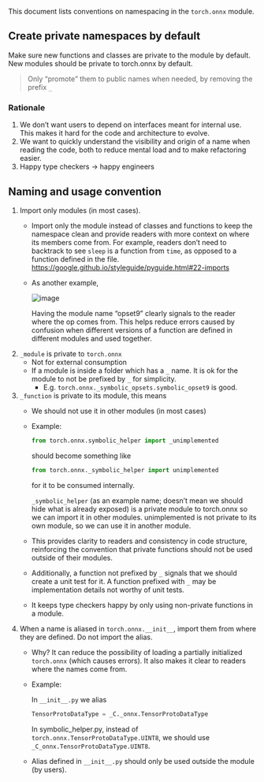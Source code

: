 This document lists conventions on namespacing in the `torch.onnx` module.

## Create private namespaces by default

Make sure new functions and classes are private to the module by default. New modules should be private to torch.onnx by default.

> Only “promote” them to public names when needed, by removing the prefix `_`

### Rationale

1. We don’t want users to depend on interfaces meant for internal use. This makes it hard for the code and architecture to evolve.
2. We want to quickly understand the visibility and origin of a name when reading the code, both to reduce mental load and to make refactoring easier.
3. Happy type checkers -> happy engineers

## Naming and usage convention

1. Import only modules (in most cases).
    - Import only the module instead of classes and functions to keep the namespace clean and provide readers with more context on where its members come from. For example, readers don’t need to backtrack to see `sleep` is a function from `time`, as opposed to a function defined in the file. https://google.github.io/styleguide/pyguide.html#22-imports
    - As another example,

        ![image](https://user-images.githubusercontent.com/11205048/169882197-f0a2ff8f-ec58-4610-a3c7-137ac68b3e53.png)

        Having the module name “opset9” clearly signals to the reader where the op comes from. This helps reduce errors caused by confusion when different versions of a function are defined in different modules and used together.
2. `_module` is private to `torch.onnx`
    - Not for external consumption
    - If a module is inside a folder which has a `_` name. It is ok for the module to not be prefixed by `_` for simplicity.
      - E.g. `torch.onnx._symbolic_opsets.symbolic_opset9` is good.
3. `_function` is private to its module, this means
    - We should not use it in other modules (in most cases)
    - Example:

        ```python
        from torch.onnx.symbolic_helper import _unimplemented
        ```

        should become something like

        ```python
        from torch.onnx._symbolic_helper import unimplemented
        ```

        for it to be consumed internally.

        `_symbolic_helper` (as an example name; doesn’t mean we should hide what is already exposed) is a private module to torch.onnx so we can import it in other modules. unimplemented is not private to its own module, so we can use it in another module.
    - This provides clarity to readers and consistency in code structure, reinforcing the convention that private functions should not be used outside of their modules.
    - Additionally, a function not prefixed by `_` signals that we should create a unit test for it. A function prefixed with `_` may be implementation details not worthy of unit tests.
    - It keeps type checkers happy by only using non-private functions in a module.
4. When a name is aliased in `torch.onnx.__init__`, import them from where they are defined. Do not import the alias.
    - Why? It can reduce the possibility of loading a partially initialized `torch.onnx` (which causes errors). It also makes it clear to readers where the names come from.
    - Example:

        In `__init__.py` we alias

        ```python
        TensorProtoDataType = _C._onnx.TensorProtoDataType
        ```

        In symbolic_helper.py, instead of `torch.onnx.TensorProtoDataType.UINT8`, we should use `_C_onnx.TensorProtoDataType.UINT8`.

    - Alias defined in `__init__.py` should only be used outside the module (by users).
